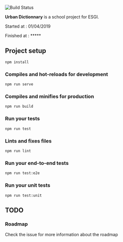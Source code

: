 ![Build Status](https://travis-ci.com/rubs019/urban_dictionary.svg?branch=master)

**Urban Dictionnary** is a school project for ESGI.

Started at : 01/04/2019

Finished at : *****

## Project setup
```
npm install
```

### Compiles and hot-reloads for development
```
npm run serve
```

### Compiles and minifies for production
```
npm run build
```

### Run your tests
```
npm run test
```

### Lints and fixes files
```
npm run lint
```

### Run your end-to-end tests
```
npm run test:e2e
```

### Run your unit tests
```
npm run test:unit
```
TODO
---
### Roadmap
Check the issue for more information about the roadmap
